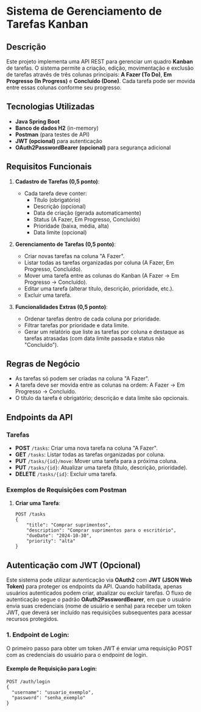# Sistema de Gerenciamento de Tarefas Kanban

## Descrição
Este projeto implementa uma API REST para gerenciar um quadro **Kanban** de tarefas. O sistema permite a criação, edição, movimentação e exclusão de tarefas através de três colunas principais: **A Fazer (To Do)**, **Em Progresso (In Progress)** e **Concluído (Done)**. Cada tarefa pode ser movida entre essas colunas conforme seu progresso.

## Tecnologias Utilizadas
- **Java Spring Boot**
- **Banco de dados H2** (in-memory)
- **Postman** (para testes de API)
- **JWT (opcional)** para autenticação
- **OAuth2PasswordBearer (opcional)** para segurança adicional

## Requisitos Funcionais
1. **Cadastro de Tarefas (0,5 ponto)**:
   - Cada tarefa deve conter:
     - Título (obrigatório)
     - Descrição (opcional)
     - Data de criação (gerada automaticamente)
     - Status (A Fazer, Em Progresso, Concluído)
     - Prioridade (baixa, média, alta)
     - Data limite (opcional)

2. **Gerenciamento de Tarefas (0,5 ponto)**:
   - Criar novas tarefas na coluna "A Fazer".
   - Listar todas as tarefas organizadas por coluna (A Fazer, Em Progresso, Concluído).
   - Mover uma tarefa entre as colunas do Kanban (A Fazer → Em Progresso → Concluído).
   - Editar uma tarefa (alterar título, descrição, prioridade, etc.).
   - Excluir uma tarefa.

3. **Funcionalidades Extras (0,5 ponto)**:
   - Ordenar tarefas dentro de cada coluna por prioridade.
   - Filtrar tarefas por prioridade e data limite.
   - Gerar um relatório que liste as tarefas por coluna e destaque as tarefas atrasadas (com data limite passada e status não "Concluído").

## Regras de Negócio
- As tarefas só podem ser criadas na coluna "A Fazer".
- A tarefa deve ser movida entre as colunas na ordem: A Fazer → Em Progresso → Concluído.
- O título da tarefa é obrigatório; descrição e data limite são opcionais.

## Endpoints da API

### Tarefas
- **POST** `/tasks`: Criar uma nova tarefa na coluna "A Fazer".
- **GET** `/tasks`: Listar todas as tarefas organizadas por coluna.
- **PUT** `/tasks/{id}/move`: Mover uma tarefa para a próxima coluna.
- **PUT** `/tasks/{id}`: Atualizar uma tarefa (título, descrição, prioridade).
- **DELETE** `/tasks/{id}`: Excluir uma tarefa.

### Exemplos de Requisições com Postman
1. **Criar uma Tarefa**:
   ```http
   POST /tasks
   {
       "title": "Comprar suprimentos",
       "description": "Comprar suprimentos para o escritório",
       "dueDate": "2024-10-30",
       "priority": "alta"
   }

## Autenticação com JWT (Opcional)

Este sistema pode utilizar autenticação via **OAuth2** com **JWT (JSON Web Token)** para proteger os endpoints da API. Quando habilitada, apenas usuários autenticados podem criar, atualizar ou excluir tarefas. O fluxo de autenticação segue o padrão **OAuth2PasswordBearer**, em que o usuário envia suas credenciais (nome de usuário e senha) para receber um token JWT, que deverá ser incluído nas requisições subsequentes para acessar recursos protegidos.

### 1. **Endpoint de Login**:
O primeiro passo para obter um token JWT é enviar uma requisição POST com as credenciais do usuário para o endpoint de login.

#### Exemplo de Requisição para Login:
```http
POST /auth/login
{
  "username": "usuario_exemplo",
  "password": "senha_exemplo"
}
